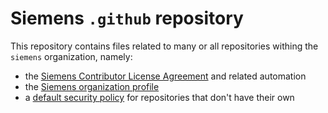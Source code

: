 # Siemens `.github` repository

This repository contains files related to many or all repositories withing the `siemens` organization, namely:

- the [Siemens Contributor License Agreement](cla/) and related automation
- the [Siemens organization profile](profile/)
- a [default security policy](SECURITY.md) for repositories that don't have their own
